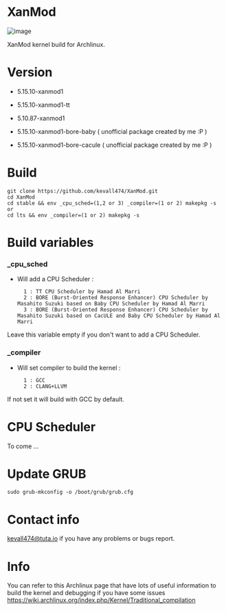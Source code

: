 # XanMod

![image](https://user-images.githubusercontent.com/68618182/124551127-b059b480-ddff-11eb-97af-9664740c4829.png)

XanMod kernel build for Archlinux.

# Version


- 5.15.10-xanmod1

- 5.15.10-xanmod1-tt

- 5.10.87-xanmod1

- 5.15.10-xanmod1-bore-baby ( unofficial package created by me :P )
- 5.15.10-xanmod1-bore-cacule ( unofficial package created by me :P )

# Build

    git clone https://github.com/kevall474/XanMod.git
    cd XanMod 
    cd stable && env _cpu_sched=(1,2 or 3) _compiler=(1 or 2) makepkg -s
    or
    cd lts && env _compiler=(1 or 2) makepkg -s

# Build variables

### _cpu_sched

- Will add a CPU Scheduler :

        1 : TT CPU Scheduler by Hamad Al Marri
        2 : BORE (Burst-Oriented Response Enhancer) CPU Scheduler by Masahito Suzuki based on Baby CPU Scheduler by Hamad Al Marri
        3 : BORE (Burst-Oriented Response Enhancer) CPU Scheduler by Masahito Suzuki based on CacULE and Baby CPU Scheduler by Hamad Al Marri

Leave this variable empty if you don't want to add a CPU Scheduler.

### _compiler

- Will set compiler to build the kernel :

        1 : GCC
        2 : CLANG+LLVM

If not set it will build with GCC by default.

# CPU Scheduler

To come ...

# Update GRUB

    sudo grub-mkconfig -o /boot/grub/grub.cfg

# Contact info

kevall474@tuta.io if you have any problems or bugs report.

# Info

You can refer to this Archlinux page that have lots of useful information to build the kernel and debugging if you have some issues https://wiki.archlinux.org/index.php/Kernel/Traditional_compilation
